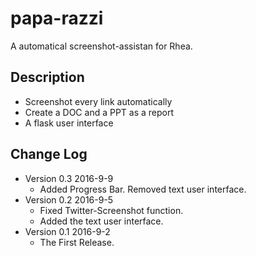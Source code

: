 # papa-razzi
A automatical screenshot-assistan for Rhea.

## Description

- Screenshot every link automatically
- Create a DOC and a PPT as a report
- A flask user interface

## Change Log
- Version 0.3 2016-9-9
	- Added Progress Bar. Removed text user interface.
- Version 0.2 2016-9-5
	- Fixed Twitter-Screenshot function.
	- Added the text user interface.
- Version 0.1 2016-9-2
	- The First Release.


